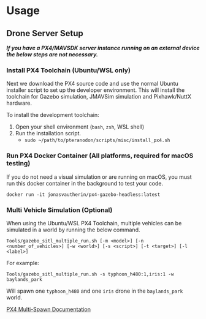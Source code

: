 # Usage
   

## Drone Server Setup

_**If you have a PX4/MAVSDK server instance running on an external device the below steps are not necessary.**_

### Install PX4 Toolchain (Ubuntu/WSL only)

Next we download the PX4 source code and use the normal Ubuntu installer script to set up the developer environment. This will install the toolchain for Gazebo simulation, JMAVSim simulation and Pixhawk/NuttX hardware.

To install the development toolchain:
1. Open your shell environment (`bash`, `zsh`, WSL shell)
2. Run the installation script.
   * `sudo ~/path/to/pteranodon/scripts/misc/install_px4.sh`

### Run PX4 Docker Container (All platforms, required for macOS testing)

If you do not need a visual simulation or are running on macOS, you must run this docker container in the background to test your code.

`docker run -it jonasvautherin/px4-gazebo-headless:latest`


### Multi Vehicle Simulation (Optional)

When using the Ubuntu/WSL PX4 Toolchain, multiple vehicles can be simulated in a world by running the below command.

`Tools/gazebo_sitl_multiple_run.sh [-m <model>] [-n <number_of_vehicles>] [-w <world>] [-s <script>] [-t <target>] [-l <label>]`

For example:

`Tools/gazebo_sitl_multiple_run.sh -s typhoon_h480:1,iris:1 -w baylands_park`

Will spawn one `typhoon_h480` and one `iris` drone in the `baylands_park` world. 

[PX4 Multi-Spawn Documentation](http://docs.px4.io/main/en/simulation/multi_vehicle_simulation_gazebo.html)


